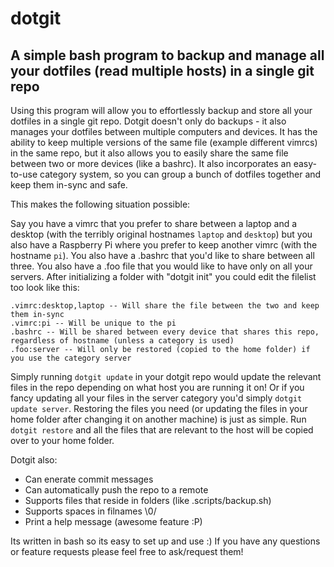 # dotgit
## A simple bash program to backup and manage all your dotfiles (read multiple hosts) in a single git repo

Using this program will allow you to effortlessly backup and store all your dotfiles in a single git repo. Dotgit doesn't only do backups - it also manages your dotfiles between multiple computers and devices. It has the ability to keep multiple versions of the same file (example different vimrcs) in the same repo, but it also allows you to easily share the same file between two or more devices (like a bashrc). It also incorporates an easy-to-use category system, so you can group a bunch of dotfiles together and keep them in-sync and safe.

This makes the following situation possible:

Say you have a vimrc that you prefer to share between a laptop and a desktop (with the terribly original hostnames `laptop` and `desktop`) but you also have a Raspberry Pi where you prefer to keep another vimrc (with the hostname `pi`). You also have a .bashrc that you'd like to share between all three. You also have a .foo file that you would like to have only on all your servers. After initializing a folder with "dotgit init" you could edit the filelist too look like this:

```
.vimrc:desktop,laptop -- Will share the file between the two and keep them in-sync
.vimrc:pi -- Will be unique to the pi
.bashrc -- Will be shared between every device that shares this repo, regardless of hostname (unless a category is used)
.foo:server -- Will only be restored (copied to the home folder) if you use the category server
```
Simply running `dotgit update` in your dotgit repo would update the relevant files in the repo depending on what host you are running it on! Or if you fancy updating all your files in the server category you'd simply `dotgit update server`. Restoring the files you need (or updating the files in your home folder after changing it on another machine) is just as simple. Run `dotgit restore` and all the files that are relevant to the host will be copied over to your home folder.

Dotgit also:
* Can enerate commit messages
* Can automatically push the repo to a remote
* Supports files that reside in folders (like .scripts/backup.sh)
* Supports spaces in filnames \0/
* Print a help message (awesome feature :P)

Its written in bash so its easy to set up and use :) If you have any questions or feature requests please feel free to ask/request them!
